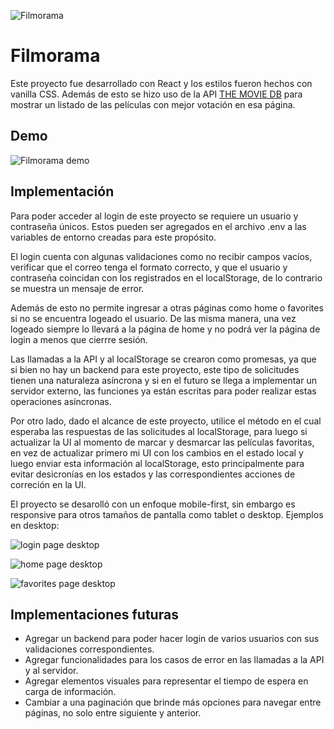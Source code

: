 ![Filmorama](https://i.imgur.com/90nPmQb.png)
# Filmorama

Este proyecto fue desarrollado con React y los estilos fueron hechos con vanilla CSS. Además de esto se hizo uso de la API [THE MOVIE DB](https://developers.themoviedb.org/3/getting-started/introduction) para mostrar un listado de las películas con mejor votación en esa página.

## Demo
![Filmorama demo](src/Filmorama-demo.gif)

## Implementación
Para poder acceder al login de este proyecto se requiere un usuario y contraseña únicos. Estos pueden ser agregados en el archivo .env a las variables de entorno creadas para este propósito. 

El login cuenta con algunas validaciones como no recibir campos vacíos, verificar que el correo tenga el formato correcto, y que el usuario y contraseña coincidan con los registrados en el localStorage, de lo contrario se muestra un mensaje de error. 

Además de esto no permite ingresar a otras páginas como home o favorites si no se encuentra logeado el usuario. De las misma manera, una vez logeado siempre lo llevará a la página de home y no podrá ver la página de login a menos que cierrre sesión. 

Las llamadas a la API y al localStorage se crearon como promesas, ya que si bien no hay un backend para este proyecto, este tipo de solicitudes tienen una naturaleza asíncrona y si en el futuro se llega a implementar un servidor externo, las funciones ya están escritas para poder realizar estas operaciones asíncronas.

Por otro lado, dado el alcance de este proyecto, utilice el método en el cual esperaba las respuestas de las solicitudes al localStorage, para luego si actualizar la UI al momento de marcar y desmarcar las películas favoritas, en vez de actualizar primero mi UI con los cambios en el estado local y luego enviar esta información al localStorage, esto principalmente para evitar desicronías en los estados y las correspondientes acciones de correción en la UI. 

El proyecto se desarolló con un enfoque mobile-first, sin embargo es responsive para otros tamaños de pantalla como tablet o desktop. Ejemplos en desktop:

![login page desktop](https://i.imgur.com/WF3nyVC.png)

![home page desktop](https://i.imgur.com/ECeSupY.png)

![favorites page desktop](https://i.imgur.com/2pHaocM.png)

## Implementaciones futuras
- Agregar un backend para poder hacer login de varios usuarios con sus validaciones correspondientes.
- Agregar funcionalidades para los casos de error en las llamadas a la API y al servidor. 
- Agregar elementos visuales para representar el tiempo de espera en carga de información.
- Cambiar a una paginación que brinde más opciones para navegar entre páginas, no solo entre siguiente y anterior.
